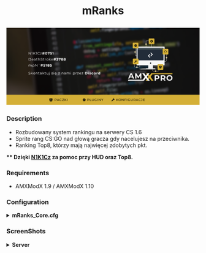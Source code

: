 <div align="center">
<h1><p></p>mRanks<p></p></h1>
<img src="https://github.com/AmxxPro-pl/.github/blob/main/Banner.png"></img>
</div>


### Description
- Rozbudowany system rankingu na serwery CS 1.6
- Sprite rang CS:GO nad głową gracza gdy nacelujesz na przeciwnika.
- Ranking Top8, którzy mają najwięcej zdobytych pkt.

<b>** Dzięki [N1K1Cz](https://github.com/N1K1Cz) za pomoc przy HUD oraz Top8.</b>

### Requirements
- AMXModX 1.9 / AMXModX 1.10

### Configuration
<details>
  <summary><b>mRanks_Core.cfg</b></summary>

```
//============================================================== » mRanks - Core « ==============================================================\\
//                                                              © mpN` | AmxxPro.pl                                                              \\

// » Główne Ustawienia
mRanks_Chat_Tag "Rangi"                             // Prefix na czat ( Rangi - Domyślnie )
mRanks_Extra_Points_VIP "1"                         // Czy VIP ma dostawać dodatkowe pkt? [ ADMIN_LEVEL_H - Domyślnie ] ( 1 - Tak | 0 - Nie )
mRanks_Extra_Points_SVIP "0"                        // Czy SVIP ma dostawać dodatkowe pkt? [ ADMIN_LEVEL_G - Domyślnie ] ( 1 - Tak | 0 - Nie )
mRanks_Min_Players "2"                              // Minimalna ilość graczy, aby naliczać pkt
mRanks_Forum "AmxxPro.pl"                           // Nazwa forum wyświetlana w HUD ( AmxxPro.pl - Domyślnie )
mRanks_Sprite "1"                                   // Czy ma wyświetlać sprite rang nad głową? ( 1 - Tak | 0 - Nie )

// » Zwykły Gracz
mRanks_Kill "1"                                     // Liczba punktów zdobywanych za zabójstwo ( 0 - Jeżeli ma nie dostawać )
mRanks_Kill_Hs "2"                                  // Liczba punktów zdobywanych za headshota ( 0 - Jeżeli ma nie dostawać )
mRanks_Extra_Points_Revenge "1"                     // Liczba punktów zdobywanych za zemstę ( 0 - Jeżeli ma nie dostawać )
mRanks_Extra_Points_Assist "1"                      // Liczba punktów zdobywanych za asystę ( 0 - Jeżeli ma nie dostawać )
mRanks_Points_Dead "1"                              // Liczba punktów traconych za zgon ( 0 - Jeżeli ma nie tracić )
mRanks_Extra_Points_Knife "1"                       // Liczba punktów zdobywanych za zabójstwo z noża ( 0 - Jeżeli ma nie dostawać )
mRanks_Extra_Points_Grenade "2"                     // Liczba punktów zdobywanych za zabójstwo z granatu ( 0 - Jeżeli ma nie dostawać )
mRanks_Extra_Points_Plant "1"                       // Liczba punktów zdobywanych za podłożenie bomby ( 0 - Jeżeli ma nie dostawać )
mRanks_Extra_Points_Defuse "1"                      // Liczba punktów zdobywanych za rozbrojenie bomby ( 0 - Jeżeli ma nie dostawać )
mRanks_Extra_Points_Hostage_Rescued "1"             // Liczba punktów zdobywanych za uratowanie zakładnika ( 0 - Jeżeli ma nie dostawać )
mRanks_Extra_Points_Win "1"                         // Liczba punktów zdobywanych za wygraną rundę ( 0 - Jeżeli ma nie dostawać )

// » VIP
mRanks_Kill_VIP "2"                                 // Liczba punktów VIP zdobywanych za zabójstwo ( 0 - Jeżeli ma nie dostawać )
mRanks_Kill_Hs_VIP "4"                              // Liczba punktów VIP zdobywanych za headshota ( 0 - Jeżeli ma nie dostawać )
mRanks_Extra_Points_Revenge_VIP "2"                 // Liczba punktów VIP zdobywanych za zemstę ( 0 - Jeżeli ma nie dostawać )
mRanks_Extra_Points_Assist_VIP "2"                  // Liczba punktów VIP zdobywanych za asystę ( 0 - Jeżeli ma nie dostawać )
mRanks_Points_Dead_VIP "1"                          // Liczba punktów VIP traconych za zgon ( 0 - Jeżeli ma nie tracić )
mRanks_Extra_Points_Knife_VIP "2"                   // Liczba punktów VIP zdobywanych za zabójstwo z noża ( 0 - Jeżeli ma nie dostawać )
mRanks_Extra_Points_Grenade_VIP "2"                 // Liczba punktów VIP zdobywanych za zabójstwo z granatu ( 0 - Jeżeli ma nie dostawać )
mRanks_Extra_Points_Plant_VIP "2"                   // Liczba punktów VIP zdobywanych za podłożenie bomby ( 0 - Jeżeli ma nie dostawać )
mRanks_Extra_Points_Defuse_VIP "2"                  // Liczba punktów VIP zdobywanych za rozbrojenie bomby ( 0 - Jeżeli ma nie dostawać )
mRanks_Extra_Points_Hostage_Rescued_VIP "2"         // Liczba punktów VIP zdobywanych za uratowanie zakładnika ( 0 - Jeżeli ma nie dostawać )
mRanks_Extra_Points_Win_VIP "2"                     // Liczba punktów VIP zdobywanych za wygraną rundę ( 0 - Jeżeli ma nie dostawać )

// » SVIP
mRanks_Kill_SVIP "4"                                // Liczba punktów SVIP zdobywanych za zabójstwo ( 0 - Jeżeli ma nie dostawać )
mRanks_Kill_Hs_SVIP "8"                             // Liczba punktów SVIP zdobywanych za headshota ( 0 - Jeżeli ma nie dostawać )
mRanks_Extra_Points_Revenge_SVIP "3"                // Liczba punktów SVIP zdobywanych za zemstę ( 0 - Jeżeli ma nie dostawać )
mRanks_Extra_Points_Assist_SVIP "3"                 // Liczba punktów SVIP zdobywanych za asystę ( 0 - Jeżeli ma nie dostawać )
mRanks_Points_Dead_SVIP "1"                         // Liczba punktów SVIP traconych za zgon ( 0 - Jeżeli ma nie tracić )
mRanks_Extra_Points_Knife_SVIP "3"                  // Liczba punktów SVIP zdobywanych za zabójstwo z noża ( 0 - Jeżeli ma nie dostawać )
mRanks_Extra_Points_Grenade_SVIP "3"                // Liczba punktów SVIP zdobywanych za zabójstwo z granatu ( 0 - Jeżeli ma nie dostawać )
mRanks_Extra_Points_Plant_SVIP "3"                  // Liczba punktów SVIP zdobywanych za podłożenie bomby ( 0 - Jeżeli ma nie dostawać )
mRanks_Extra_Points_Defuse_SVIP "3"                 // Liczba punktów SVIP zdobywanych za rozbrojenie bomby ( 0 - Jeżeli ma nie dostawać )
mRanks_Extra_Points_Hostage_Rescued_SVIP "3"        // Liczba punktów SVIP zdobywanych za uratowanie zakładnika ( 0 - Jeżeli ma nie dostawać )
mRanks_Extra_Points_Win_SVIP "3"                    // Liczba punktów SVIP zdobywanych za wygraną rundę ( 0 - Jeżeli ma nie dostawać )

//============================================================== » mRanks - Core « ==============================================================\\
```
</details>

### ScreenShots

<details>
  <summary><b>Server</b></summary>
  
- Menu Główne

   <img src="https://github.com/AmxxPro-pl/mRanks/blob/main/img/1.png?raw=true"></img>
  
 - Panel Gracza
 
   <img src="https://github.com/AmxxPro-pl/mRanks/blob/main/img/2.png?raw=true"></img>
 
 - Spis Rang
 
   <img src="https://github.com/AmxxPro-pl/mRanks/blob/main/img/8.png?raw=true"></img>
 
 - Wymagania
 
   <img src="https://github.com/AmxxPro-pl/mRanks/blob/main/img/9.png?raw=true"></img>
 
 - Grupy
 
   <img src="https://github.com/AmxxPro-pl/mRanks/blob/main/img/3.png?raw=true"></img>
 
 - Grupy: Zwykły Gracz

   <img src="https://github.com/AmxxPro-pl/mRanks/blob/main/img/4.png?raw=true"></img>
   
   <img src="https://github.com/AmxxPro-pl/mRanks/blob/main/img/5.png?raw=true"></img>
 
 - Grupy: VIP
 
   <img src="https://github.com/AmxxPro-pl/mRanks/blob/main/img/6.png?raw=true"></img>
   
   <img src="https://github.com/AmxxPro-pl/mRanks/blob/main/img/7.png?raw=true"></img>
 
 - Top8
 
   <img src="https://github.com/AmxxPro-pl/mRanks/blob/main/img/16.png?raw=true"></img>
 
 - Menu HUD
 
   <img src="https://github.com/AmxxPro-pl/mRanks/blob/main/img/10.png?raw=true"></img>

 - Kolor HUD
 
   <img src="https://github.com/AmxxPro-pl/mRanks/blob/main/img/11.png?raw=true"></img>

 - Ustawienia HUD
 
   <img src="https://github.com/AmxxPro-pl/mRanks/blob/main/img/12.png?raw=true"></img>

 - Opcje HUD
 
   <img src="https://github.com/AmxxPro-pl/mRanks/blob/main/img/13.png?raw=true"></img>

 - Wygląd HUD
 
   <img src="https://github.com/AmxxPro-pl/mRanks/blob/main/img/14.png?raw=true"></img>

 - Wygląd Sprite
 
   <img src="https://github.com/AmxxPro-pl/mRanks/blob/main/img/15.png?raw=true"></img>

</details>

</details>
